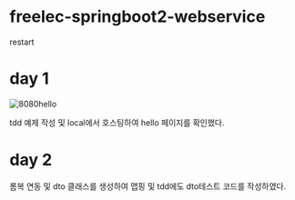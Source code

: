 # freelec-springboot2-webservice
restart

# day 1
![8080hello](https://user-images.githubusercontent.com/93043822/178150965-11a56321-b3cf-45cb-8e70-00e1f027410f.JPG)

tdd 예제 작성 및 local에서 호스팅하여 hello 페이지를 확인했다.

# day 2

롬복 연동 및 dto 클래스를 생성하여 맵핑 및 tdd에도 dto테스트 코드를 작성하였다.
